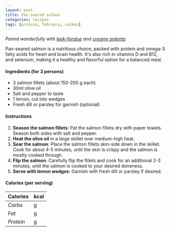 ```yaml
---
layout: post
title: Pan-seared salmon
categories: recipes
tags: [protein, february, salmon]
---
```


*Paired wonderfully with <a href="/recipes/leek-fondue">leek-fondue</a> and <a href="/recipes/creamy-polenta">creamy polenta</a>*

Pan-seared salmon is a nutritious choice, packed with protein and omega-3 fatty acids for heart and brain health. It's also rich in vitamins D and B12, and selenium, making it a healthy and flavorful option for a balanced meal.

#### Ingredients (for 3 persons)
- 3 salmon fillets (about 150-200 g each)
- 30ml olive oil
- Salt and pepper to taste
- 1 lemon, cut into wedges
- Fresh dill or parsley for garnish (optional)

#### Instructions

1. **Season the salmon fillets**: Pat the salmon fillets dry with paper towels. Season both sides with salt and pepper.
2. **Heat the olive oil** in a large skillet over medium-high heat.
3. **Sear the salmon**: Place the salmon fillets skin-side down in the skillet. Cook for about 4-5 minutes, until the skin is crispy and the salmon is mostly cooked through.
4. **Flip the salmon**: Carefully flip the fillets and cook for an additional 2-3 minutes, until the salmon is cooked to your desired doneness.
5. **Serve with lemon wedges**: Garnish with fresh dill or parsley if desired.

#### Calories (per serving)

| **Calories** | kcal |
| ----------- | ----------- |
| *Carbs* | g |
| *Fat* | g |
| *Protein* | g |
